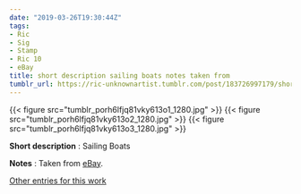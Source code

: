 ```yaml
---
date: "2019-03-26T19:30:44Z"
tags:
- Ric
- Sig
- Stamp
- Ric 10
- eBay
title: short description sailing boats notes taken from
tumblr_url: https://ric-unknownartist.tumblr.com/post/183726997179/short-description-sailing-boats-notes-taken-from
---
```

{{< figure src="tumblr_porh6lfjq81vky613o1_1280.jpg" >}} 
{{< figure src="tumblr_porh6lfjq81vky613o2_1280.jpg" >}} 
{{< figure src="tumblr_porh6lfjq81vky613o3_1280.jpg" >}} 
  

**Short description** :&nbsp;Sailing Boats

**Notes** : Taken from [eBay](https://www.ebay.de/itm/303041003818?ViewItem=&item=303041003818).

[Other entries for this work](/tags/Ric-10)


